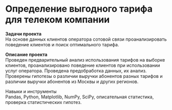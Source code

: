 # Определение выгодного тарифа для телеком компании


**Задачи проекта**<br> 
На основе данных клиентов оператора сотовой связи проанализировать поведение клиентов и поиск оптимального тарифа.

**Описание проекта**<br>
Проведен предварительный анализ использования тарифов на выборке клиентов, проанализировано поведение клиентов при использовании услуг оператора. Проведена предобработка данных, их анализ. Проверены гипотезы о различии выручки абонентов разных тарифов и различии выручки абонентов из Москвы и других регионов.

Навыки и инструменты<br>
Pandas, Python, Matplotlib, NumPy,  SciPy, описательная статистика, проверка статистических гипотез.
